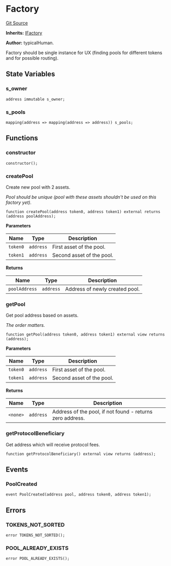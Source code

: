 # Factory
[Git Source](https://github.com/typicalHuman/mini-dex/blob/a516f376e8c6e294135fd4445c6f053c445ae5bd/src\Factory.sol)

**Inherits:**
[IFactory](/src\interfaces\IFactory.sol\interface.IFactory.md)

**Author:**
typicalHuman.

Factory should be single instance for UX (finding pools for different tokens and for possible routing).


## State Variables
### s_owner

```solidity
address immutable s_owner;
```


### s_pools

```solidity
mapping(address => mapping(address => address)) s_pools;
```


## Functions
### constructor


```solidity
constructor();
```

### createPool

Create new pool with 2 assets.

*Pool should be unique (pool with these assets shouldn't be used on this factory yet).*


```solidity
function createPool(address token0, address token1) external returns (address poolAddress);
```
**Parameters**

|Name|Type|Description|
|----|----|-----------|
|`token0`|`address`|First asset of the pool.|
|`token1`|`address`|Second asset of the pool.|

**Returns**

|Name|Type|Description|
|----|----|-----------|
|`poolAddress`|`address`|Address of newly created pool.|


### getPool

Get pool address based on assets.

*The order matters.*


```solidity
function getPool(address token0, address token1) external view returns (address);
```
**Parameters**

|Name|Type|Description|
|----|----|-----------|
|`token0`|`address`|First asset of the pool.|
|`token1`|`address`|Second asset of the pool.|

**Returns**

|Name|Type|Description|
|----|----|-----------|
|`<none>`|`address`|Address of the pool, if not found - returns zero address.|


### getProtocolBeneficiary

Get address which will receive protocol fees.


```solidity
function getProtocolBeneficiary() external view returns (address);
```

## Events
### PoolCreated

```solidity
event PoolCreated(address pool, address token0, address token1);
```

## Errors
### TOKENS_NOT_SORTED

```solidity
error TOKENS_NOT_SORTED();
```

### POOL_ALREADY_EXISTS

```solidity
error POOL_ALREADY_EXISTS();
```


